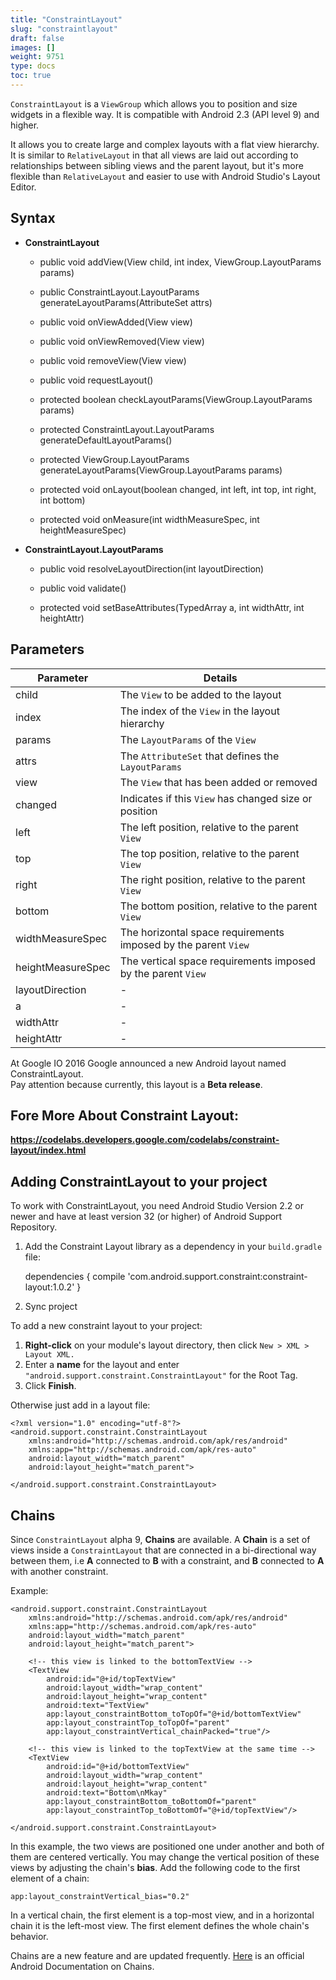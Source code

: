 ```yaml
---
title: "ConstraintLayout"
slug: "constraintlayout"
draft: false
images: []
weight: 9751
type: docs
toc: true
---
```


`ConstraintLayout` is a `ViewGroup` which allows you to position and size widgets in a flexible way. It is compatible with Android 2.3 (API level 9) and higher.

It allows you to create large and complex layouts with a flat view hierarchy. It is similar to `RelativeLayout` in that all views are laid out according to relationships between sibling views and the parent layout, but it's more flexible than `RelativeLayout` and easier to use with Android Studio's Layout Editor. 


## Syntax
 - **ConstraintLayout**
    - public void addView(View child, int index, ViewGroup.LayoutParams params)
    - public ConstraintLayout.LayoutParams generateLayoutParams(AttributeSet attrs)
    - public void onViewAdded(View view)
    - public void onViewRemoved(View view)
    - public void removeView(View view)
    - public void requestLayout()

    - protected boolean checkLayoutParams(ViewGroup.LayoutParams params)
    - protected ConstraintLayout.LayoutParams generateDefaultLayoutParams()
    - protected ViewGroup.LayoutParams generateLayoutParams(ViewGroup.LayoutParams params)
    - protected void onLayout(boolean changed, int left, int top, int right, int bottom)
    - protected void onMeasure(int widthMeasureSpec, int heightMeasureSpec)

- **ConstraintLayout.LayoutParams**
    - public void resolveLayoutDirection(int layoutDirection)
    - public void validate()

    - protected void setBaseAttributes(TypedArray a, int widthAttr, int heightAttr)

## Parameters
| Parameter | Details |
| --------- | ------- |
| child | The `View` to be added to the layout |
| index | The index of the `View` in the layout hierarchy |
| params | The `LayoutParams` of the `View` |
| attrs | The `AttributeSet` that defines the `LayoutParams` |
| view | The `View` that has been added or removed |
| changed | Indicates if this `View` has changed size or position |
| left | The left position, relative to the parent `View` |
| top | The top position, relative to the parent `View` |
| right | The right position, relative to the parent `View` |
| bottom | The bottom position, relative to the parent `View` |
| widthMeasureSpec | The horizontal space requirements imposed by the parent `View` |
| heightMeasureSpec | The vertical space requirements imposed by the parent `View` |
| layoutDirection | - |
| a | - |
| widthAttr | - |
| heightAttr | - |

At Google IO 2016 Google announced a new Android layout named ConstraintLayout.  
Pay attention because currently, this layout is a **Beta release**.


Fore More About Constraint Layout:
--------------------------------
**https://codelabs.developers.google.com/codelabs/constraint-layout/index.html**



## Adding ConstraintLayout to your project
To work with ConstraintLayout, you need Android Studio Version 2.2 or newer and have at least version 32 (or higher) of Android Support Repository.

1. Add the Constraint Layout library as a dependency in your `build.gradle` file:


    dependencies {
       compile 'com.android.support.constraint:constraint-layout:1.0.2'
    }

2. Sync project

To add a new constraint layout to your project:
1. **Right-click** on your module's layout directory, then click `New > XML > Layout XML.`
2. Enter a **name** for the layout and enter `"android.support.constraint.ConstraintLayout"` for the Root Tag.
3. Click **Finish**.

Otherwise just add in a layout file:

    <?xml version="1.0" encoding="utf-8"?>
    <android.support.constraint.ConstraintLayout
        xmlns:android="http://schemas.android.com/apk/res/android"
        xmlns:app="http://schemas.android.com/apk/res-auto"
        android:layout_width="match_parent"
        android:layout_height="match_parent">
    
    </android.support.constraint.ConstraintLayout>

## Chains
Since `ConstraintLayout` alpha 9, **Chains** are available. A **Chain** is a set of views inside a `ConstraintLayout` that are connected in a bi-directional way between them, i.e **A** connected to **B** with a constraint, and **B** connected to **A** with another constraint.


<!-- language: xml -->
Example:

    <android.support.constraint.ConstraintLayout
        xmlns:android="http://schemas.android.com/apk/res/android"
        xmlns:app="http://schemas.android.com/apk/res-auto"
        android:layout_width="match_parent"
        android:layout_height="match_parent">

        <!-- this view is linked to the bottomTextView --> 
        <TextView
            android:id="@+id/topTextView"
            android:layout_width="wrap_content"
            android:layout_height="wrap_content"
            android:text="TextView"
            app:layout_constraintBottom_toTopOf="@+id/bottomTextView"
            app:layout_constraintTop_toTopOf="parent"
            app:layout_constraintVertical_chainPacked="true"/>

        <!-- this view is linked to the topTextView at the same time --> 
        <TextView
            android:id="@+id/bottomTextView"
            android:layout_width="wrap_content"
            android:layout_height="wrap_content"
            android:text="Bottom\nMkay"
            app:layout_constraintBottom_toBottomOf="parent"
            app:layout_constraintTop_toBottomOf="@+id/topTextView"/>

    </android.support.constraint.ConstraintLayout>

In this example, the two views are positioned one under another and both of them are centered vertically. You may change the vertical position of these views by adjusting the chain's **bias**. Add the following code to the first element of a chain:

    app:layout_constraintVertical_bias="0.2"

In a vertical chain, the first element is a top-most view, and in a horizontal chain it is the left-most view. The first element defines the whole chain's behavior.

Chains are a new feature and are updated frequently. [Here][1] is an official Android Documentation on Chains.


  [1]: https://developer.android.com/reference/android/support/constraint/ConstraintLayout.html

